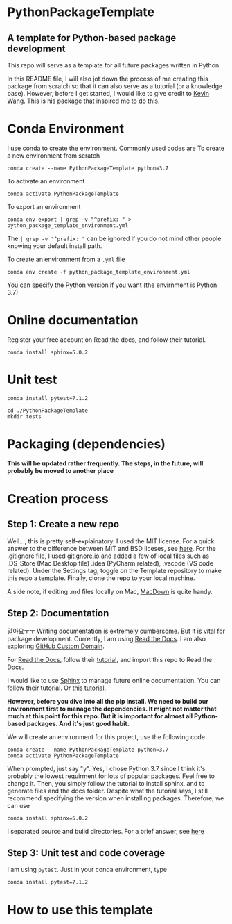 # PythonPackageTemplate
## A template for Python-based package development

This repo will serve as a template for all future packages written in Python. 

In this README file, I will also jot down the process of me creating this package from scratch so that it can also serve as a tutorial (or a knowledge base). However, before I get started, I would like to give credit to [Kevin Wang](https://github.com/kevin931/PythonTemplate). This is his package that inspired me to do this.

# Conda Environment 
I use conda to create the environment. Commonly used codes are 
To create a new environment from scratch

```shell
conda create --name PythonPackageTemplate python=3.7
```

To activate an environment

```shell
conda activate PythonPackageTemplate 
```

To export an environment 

```shell
conda env export | grep -v "^prefix: " > python_package_template_environment.yml
```
The ``| grep -v "^prefix: "`` can be ignored if you do not mind other people knowing your default install path. 

To create an environment from a ``.yml`` file

```shell
conda env create -f python_package_template_environment.yml
```
You can specify the Python version if you want (the envirnment is Python 3.7)



# Online documentation 
Register your free account on Read the docs, and follow their tutorial. 

```shell
conda install sphinx=5.0.2
```

# Unit test

```shell
conda install pytest=7.1.2
```

```shell
cd ./PythonPackageTemplate
mkdir tests
```


# Packaging (dependencies)




<b> This will be updated rather frequently. The steps, in the future, will probably be moved to another place</b>
# Creation process 
## Step 1: Create a new repo 
Well..., this is pretty self-explainatory. I used the MIT license. For a quick answer to the difference between MIT and BSD liceses, see [here](https://opensource.stackexchange.com/questions/217/what-are-the-essential-differences-between-the-bsd-and-mit-licences). For the .gitignore file, I used [gitignore.io](https://www.toptal.com/developers/gitignore/) and added a few of local files such as .DS_Store (Mac Desktop file) .idea (PyCharm related), .vscode (VS code related). Under the Settings tag, toggle on the Template repository to make this repo a template. Finally, clone the repo to your local machine. 

A side note, if editing .md files locally on Mac, [MacDown](https://macdown.uranusjr.com/) is quite handy.

## Step 2: Documentation
알아요ㅜㅜ Writing documentation is extremely cumbersome. But it is vital for package development. Currently, I am using [Read the Docs](https://docs.readthedocs.io/en/stable/index.html). I am also exploring [GitHub Custom Domain](https://docs.github.com/en/pages/configuring-a-custom-domain-for-your-github-pages-site). 

For [Read the Docs](https://docs.readthedocs.io/en/stable/index.html), follow their [tutorial](https://docs.readthedocs.io/en/stable/tutorial/index.html), and import this repo to Read the Docs.

I would like to use [Sphinx](https://www.sphinx-doc.org/en/master/index.html) to manage future online documentation. You can follow their tutorial. Or [this tutorial](https://docs.readthedocs.io/en/stable/intro/getting-started-with-sphinx.html). 

<b>
However, before you dive into all the pip install. We need to build our environment first to manage the dependencies. It might not matter that much at this point for this repo. But it is important for almost all Python-based packages. And it's just good habit. 
</b>

We will create an environment for this project, use the following code 

```shell
conda create --name PythonPackageTemplate python=3.7
conda activate PythonPackageTemplate 
```
When prompted, just say "y". Yes, I chose Python 3.7 since I think it's probably the lowest requirment for lots of popular packages. Feel free to change it. Then, you simply follow the tutorial to install sphinx, and to generate files and the docs folder. 
Despite what the tutorial says, I still recommend specifying the version when installing packages. Therefore, we can use 

```shell
conda install sphinx=5.0.2
```


I separated source and build directories. For a brief answer, see [here](https://stackoverflow.com/questions/65829149/what-does-separate-source-and-build-directories-mean)


## Step 3: Unit test and code coverage
I am using ``pytest``. Just in your conda environment, type 

```shell
conda install pytest=7.1.2
```






# How to use this template 

